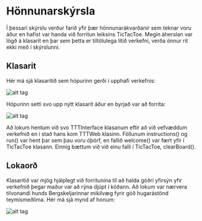 # Hönnunarskýrsla

Í þessari skýrslu verður farið yfir þær hönnunarákvarðanir sem teknar voru áður en hafist var handa við forritun leiksins TicTacToe. Megin áherslan var lögð á klasarit en þar sem þetta er tiltölulega lítið verkefni, verða önnur rit ekki með í skýrslunni.

## Klasarit

Hér má sjá klasaritið sem hópurinn gerði í upphafi verkefnis:

![alt tag](https://raw.github.com/NerdirMedSkapgerdir/TicTacToe/master/documents/klasarit_upprunalegt.jpg)


Hópurinn setti svo upp nýtt klasarit áður en byrjað var að forrita:

![alt tag](https://raw.github.com/NerdirMedSkapgerdir/TicTacToe/master/documents/klasarit.jpg)


Að lokum hentum við svo TTTInterface klasanum eftir að við vefvæddum verkefnið en í stað hans kom TTTWeb klasinn. Föllunum instructions() og run() var hent þar sem þau voru óþörf, en fallið welcome() var fært yfir í TicTacToe klasann. Einnig bættum við við einu falli í TicTacToe, clearBoard().

## Lokaorð

Klasaritið var mjög hjálplegt við forritunina til að halda góðri yfirsýn yfir verkefnið þegar maður var að rýna djúpt í kóðann. Að lokum var nærvera tilvonandi hunds Bergskeljarinnar mikilvæg fyrir góð hugarástönd teymismeðlima. Hér má sjá mynd af honum:

![alt tag](https://raw.github.com/NerdirMedSkapgerdir/TicTacToe/master/documents/berslatordog.jpg)
